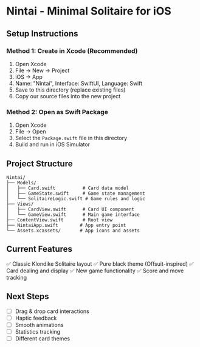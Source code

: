 # Nintai - Minimal Solitaire for iOS

## Setup Instructions

### Method 1: Create in Xcode (Recommended)
1. Open Xcode
2. File → New → Project
3. iOS → App
4. Name: "Nintai", Interface: SwiftUI, Language: Swift
5. Save to this directory (replace existing files)
6. Copy our source files into the new project

### Method 2: Open as Swift Package
1. Open Xcode
2. File → Open
3. Select the `Package.swift` file in this directory
4. Build and run in iOS Simulator

## Project Structure
```
Nintai/
├── Models/
│   ├── Card.swift          # Card data model
│   ├── GameState.swift     # Game state management  
│   └── SolitaireLogic.swift # Game rules and logic
├── Views/
│   ├── CardView.swift      # Card UI component
│   └── GameView.swift      # Main game interface
├── ContentView.swift       # Root view
├── NintaiApp.swift        # App entry point
└── Assets.xcassets/       # App icons and assets
```

## Current Features
✅ Classic Klondike Solitaire layout
✅ Pure black theme (Offsuit-inspired)
✅ Card dealing and display
✅ New game functionality
✅ Score and move tracking

## Next Steps
- [ ] Drag & drop card interactions
- [ ] Haptic feedback
- [ ] Smooth animations
- [ ] Statistics tracking
- [ ] Different card themes